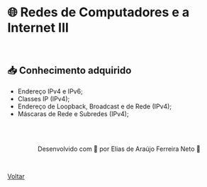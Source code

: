 <h1 id="topico1"> 🌐 Redes de Computadores e a Internet III</h1>

<br>

<h2> 📥 Conhecimento adquirido </h2>

- Endereço IPv4 e IPv6;
- Classes IP (IPv4);
- Endereço de Loopback, Broadcast e de Rede (IPv4);
- Máscaras de Rede e Subredes (IPv4);


<br><br>

<p align="center"> Desenvolvido com 💜 por Elias de Araújo Ferreira Neto 👋 <p>

<br>

<a href="./stage01.md">Voltar</a>